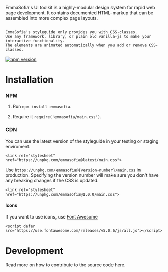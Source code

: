 EmmaSofia's UI toolkit is a highly-modular design system for rapid web page development.
It contains documented HTML-markup that can be assembled into more complex page layouts.


```hint

EmmaSofia's styleguide only provides you with CSS-classes.
Use any framework, library, or plain old vanilla-js to make your interactive functionality.
The elements are animated automatically when you add or remove CSS-classes.

```

[![npm version](https://badge.fury.io/js/emmasofia.svg)](https://badge.fury.io/js/emmasofia)


# Installation

### NPM


1. Run `npm install emmasofia`.

2. Require it `require('emmasofia/main.css')`.


### CDN

You can use the latest version of the styleguide in your testing or staging enviroment.

```code|span-6
<link rel="stylesheet" href="https://unpkg.com/emmasofia@latest/main.css">
```

Use `https://unpkg.com/emmasofia@{version-number}/main.css` in production.
Specifying the version number will make sure you don't have any breaking changes if the CSS is updated.

```code|span-6,plain
<link rel="stylesheet" href="https://unpkg.com/emmasofia@1.0.0/main.css">
```

#### Icons

If you want to use icons, use [Font Awesome](https://fontawesome.com/icons?d=gallery)

```code|span-6
<script defer src="https://use.fontawesome.com/releases/v5.0.6/js/all.js"></script>
```


# Development

Read more on how to contribute to the source code here.
